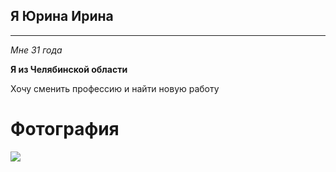 ## Я Юрина Ирина
---
_Мне 31 года_

**Я из Челябинской области**

Хочу сменить профессию и найти новую работу

# Фотография

![](https://sun1-21.userapi.com/s/v1/ig1/0xx8k-hChtSPS0kfLGxRn5WT2zl9P5kAxuqsL4kDudLFC0_8DqA0v7je_-VG9qhD7RhnZ-b2.jpg?size=400x400&quality=96&crop=263,101,876,876&ava=1)